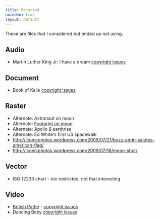 ```yaml
---
title: Rejected
noindex: true
layout: default
---
```

These are files that I considered but ended up not using.

## Audio
 * Martin Luther King Jr: I have a dream [copyright issues](http://en.wikipedia.org/wiki/Estate_of_Martin_Luther_King,_Jr.,_Inc._v._CBS,_Inc.)

## Document
 * Book of Kells [copyright issues](http://digitalcollections.tcd.ie/home/#folder_id=14&pidtopage=MS58_007v&entry_point=1)

## Raster
 * Alternate: Astronaut on moon
 * Alternate: [Footprint on moon](http://iconicphotos.wordpress.com/2009/07/20/first-steps-on-the-moon/)
 * Alternate: Apollo 8 earthrise
 * Alternate: Ed White's first US spacewalk
 * http://iconicphotos.wordpress.com/2009/07/21/buzz-adrin-salutes-american-flag/
 * http://iconicphotos.wordpress.com/2009/07/16/moon-shot/

## Vector
 * ISO 12233 chart - too restricted, not that interesting

## Video
 * [British Pathe](http://www.britishpathe.com/) - [copyright issues](https://www.britishpathe.com/pages/faqs)
 * Dancing Baby [copyright issues](http://www.dancing-baby.net/Bcopyrgt.htm)
